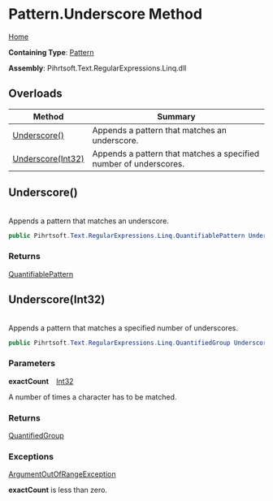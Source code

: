 # Pattern\.Underscore Method

[Home](../../../../../../README.md)

**Containing Type**: [Pattern](../README.md)

**Assembly**: Pihrtsoft\.Text\.RegularExpressions\.Linq\.dll

## Overloads

| Method | Summary |
| ------ | ------- |
| [Underscore()](#Pihrtsoft_Text_RegularExpressions_Linq_Pattern_Underscore) | Appends a pattern that matches an underscore\. |
| [Underscore(Int32)](#Pihrtsoft_Text_RegularExpressions_Linq_Pattern_Underscore_System_Int32_) | Appends a pattern that matches a specified number of underscores\. |

## Underscore\(\) <a name="Pihrtsoft_Text_RegularExpressions_Linq_Pattern_Underscore"></a>

\
Appends a pattern that matches an underscore\.

```csharp
public Pihrtsoft.Text.RegularExpressions.Linq.QuantifiablePattern Underscore()
```

### Returns

[QuantifiablePattern](../../QuantifiablePattern/README.md)

## Underscore\(Int32\) <a name="Pihrtsoft_Text_RegularExpressions_Linq_Pattern_Underscore_System_Int32_"></a>

\
Appends a pattern that matches a specified number of underscores\.

```csharp
public Pihrtsoft.Text.RegularExpressions.Linq.QuantifiedGroup Underscore(int exactCount)
```

### Parameters

**exactCount** &ensp; [Int32](https://docs.microsoft.com/en-us/dotnet/api/system.int32)

A number of times a character has to be matched\.

### Returns

[QuantifiedGroup](../../QuantifiedGroup/README.md)

### Exceptions

[ArgumentOutOfRangeException](https://docs.microsoft.com/en-us/dotnet/api/system.argumentoutofrangeexception)

**exactCount** is less than zero\.

